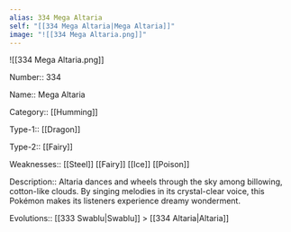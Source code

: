 ```yaml
---
alias: 334 Mega Altaria
self: "[[334 Mega Altaria|Mega Altaria]]"
image: "![[334 Mega Altaria.png]]"
---
```


![[334 Mega Altaria.png]]


Number:: 334

Name:: Mega Altaria

Category:: [[Humming]]

Type-1:: [[Dragon]]

Type-2:: [[Fairy]] 

Weaknesses:: [[Steel]] [[Fairy]] [[Ice]] [[Poison]] 

Description:: Altaria dances and wheels through the sky among billowing, cotton-like clouds. By singing melodies in its crystal-clear voice, this Pokémon makes its listeners experience dreamy wonderment.

Evolutions:: [[333 Swablu|Swablu]] > [[334 Altaria|Altaria]]